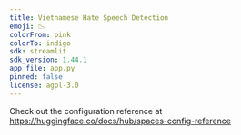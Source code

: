 ```yaml
---
title: Vietnamese Hate Speech Detection
emoji: 📉
colorFrom: pink
colorTo: indigo
sdk: streamlit
sdk_version: 1.44.1
app_file: app.py
pinned: false
license: agpl-3.0
---
```


Check out the configuration reference at https://huggingface.co/docs/hub/spaces-config-reference
